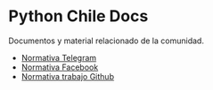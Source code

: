 # Python Chile Docs

Documentos y material relacionado de la comunidad.

* [Normativa Telegram](normativa-telegram.md)
* [Normativa Facebook](normativa-facebook.md)
* [Normativa trabajo Github](normativa-trabajo-github.md)
